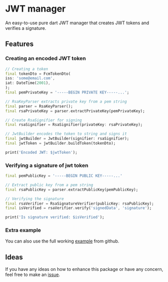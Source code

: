 # JWT manager

An easy-to-use pure dart JWT manager that creates JWT tokens and verifies a signature.

## Features

### Creating an encoded JWT token

```dart
// Creating a token
final tokenDto = FcmTokenDto(
iss: 'some@email.com',
iat: DateTime(2001),
);
final pemPrivateKey = '-----BEGIN PRIVATE KEY-----...';

// RsaKeyParser extracts private key from a pem string
final parser = RsaKeyParser();
final rsaPrivateKey = parser.extractPrivateKey(pemPrivateKey);

// Create RsaSignifier for signing
final rsaSignifier = RsaSignifier(privateKey: rsaPrivateKey);

// JwtBuilder encodes the token to string and signs it
final jwtBuilder = JwtBuilder(signifier: rsaSignifier);
final jwtToken = jwtBuilder.buildToken(tokenDto);

print('Encoded JWT: $jwtToken');
```

### Verifying a signature of jwt token

```dart
final pemPublicKey = '-----BEGIN PUBLIC KEY-----...'

// Extract public key from a pem string
final rsaPublicKey = parser.extractPublicKey(pemPublicKey);

// Verifying the signature
final rsaVerifier = RsaSignatureVerifier(publicKey: rsaPublicKey);
final isVerified = rsaVerifier.verify('signedData', 'signature');

print('Is signature verified: $isVerified');
```

### Extra example

You can also use the full working [example](https://github.com/cyrax111/jwt_manager/tree/master/example) from github.

## Ideas

If you have any ideas on how to enhance this package or have any concern, feel free to make an [issue](https://github.com/cyrax111/jwt_manager/issues).
